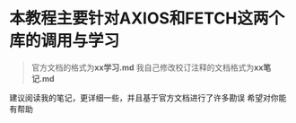 # 本教程主要针对AXIOS和FETCH这两个库的调用与学习

>官方文档的格式为**xx学习.md**
>我自己修改校订注释的文档格式为**xx笔记.md**

建议阅读我的笔记，更详细一些，并且基于官方文档进行了许多勘误
希望对你能有帮助